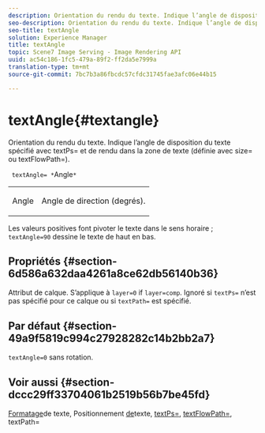 ```yaml
---
description: Orientation du rendu du texte. Indique l’angle de disposition du texte spécifié avec textPs= et de rendu dans la zone de texte (définie avec size= ou textFlowPath=).
seo-description: Orientation du rendu du texte. Indique l’angle de disposition du texte spécifié avec textPs= et de rendu dans la zone de texte (définie avec size= ou textFlowPath=).
seo-title: textAngle
solution: Experience Manager
title: textAngle
topic: Scene7 Image Serving - Image Rendering API
uuid: ac54c186-1fc5-479a-89f2-ff2da5e7999a
translation-type: tm+mt
source-git-commit: 7bc7b3a86fbcdc57cfdc31745fae3afc06e44b15

---
```



# textAngle{#textangle}

Orientation du rendu du texte. Indique l’angle de disposition du texte spécifié avec textPs= et de rendu dans la zone de texte (définie avec size= ou textFlowPath=).

` textAngle= *`Angle`*`

<table id="simpletable_40832AC4B43A458CA69B225768124F58"> 
 <tr class="strow"> 
  <td class="stentry"> <p> <span class="varname"> Angle </span> </p> </td> 
  <td class="stentry"> <p>Angle de direction (degrés). </p> </td> 
 </tr> 
</table>

Les valeurs positives font pivoter le texte dans le sens horaire ; `textAngle=90` dessine le texte de haut en bas.

## Propriétés {#section-6d586a632daa4261a8ce62db56140b36}

Attribut de calque. S’applique à `layer=0` if `layer=comp`. Ignoré si `textPs=` n’est pas spécifié pour ce calque ou si `textPath=` est spécifié.

## Par défaut {#section-49a9f5819c994c27928282c14b2bb2a7}

`textAngle=0` sans rotation.

## Voir aussi {#section-dccc29ff33704061b2519b56b7be45fd}

[Formatage](../../../../../is-api/http-ref/image-serving-api-ref/c-http-protocol-reference/c-text-formatting/c-text-formatting.md#concept-0d3136db7f6f49668274541cd4b6364c)de texte, Positionnement [de](../../../../../is-api/http-ref/image-serving-api-ref/c-http-protocol-reference/c-text-formatting/r-text-positioning.md#reference-f647443d92914f4b89a7cc5a83267d87)texte, [textPs=](../../../../../is-api/http-ref/image-serving-api-ref/c-http-protocol-reference/c-command-reference/r-textps.md#reference-4209a2a6169f44278da2647cfb0cd767), [textFlowPath=](../../../../../is-api/http-ref/image-serving-api-ref/c-http-protocol-reference/c-command-reference/r-textflowpath.md#reference-0b8d9493d71342f0b6a64a6d221584ef), textPath=[](../../../../../is-api/http-ref/image-serving-api-ref/c-http-protocol-reference/c-command-reference/r-textpath.md#reference-b09cc0902dff4725bdb54d5da4076ccd)

